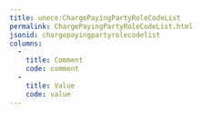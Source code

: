 ```yaml
---
title: unece:ChargePayingPartyRoleCodeList
permalink: ChargePayingPartyRoleCodeList.html
jsonid: chargepayingpartyrolecodelist
columns:
  - 
    title: Comment
    code: comment
  - 
    title: Value
    code: value
---
```

